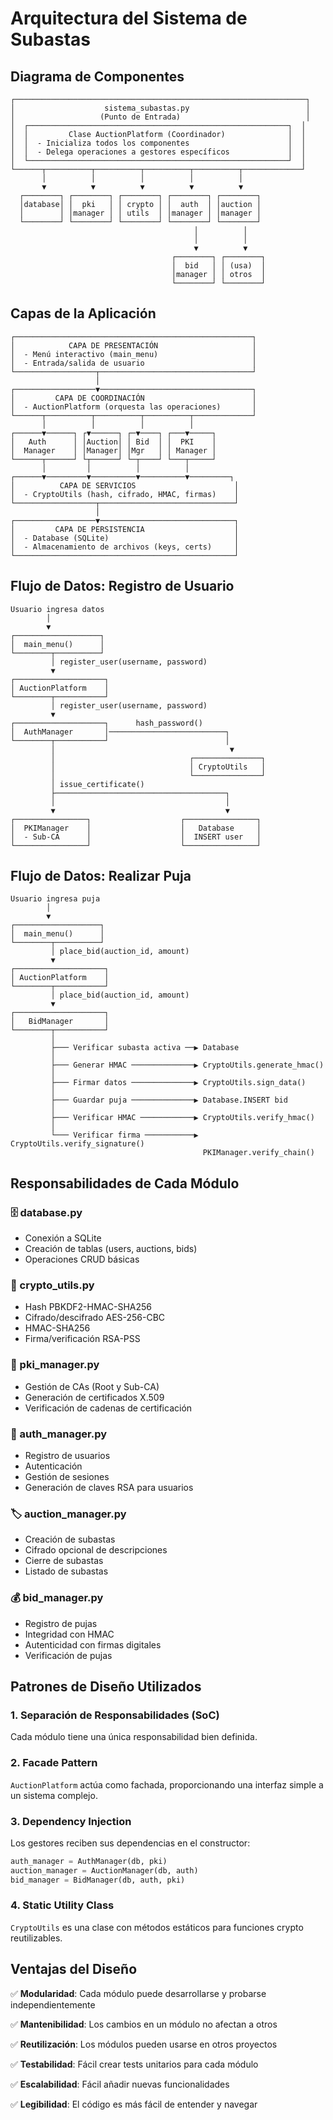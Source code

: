 # Arquitectura del Sistema de Subastas

## Diagrama de Componentes

```
┌─────────────────────────────────────────────────────────────────┐
│                    sistema_subastas.py                          │
│                   (Punto de Entrada)                            │
│  ┌──────────────────────────────────────────────────────────┐  │
│  │         Clase AuctionPlatform (Coordinador)              │  │
│  │  - Inicializa todos los componentes                      │  │
│  │  - Delega operaciones a gestores específicos             │  │
│  └──────────────────────────────────────────────────────────┘  │
└──────┬──────────┬──────────┬──────────┬──────────┬─────────────┘
       │          │          │          │          │
       ▼          ▼          ▼          ▼          ▼
  ┌────────┐ ┌────────┐ ┌────────┐ ┌────────┐ ┌────────┐
  │database│ │  pki   │ │ crypto │ │  auth  │ │auction │
  │        │ │manager │ │ utils  │ │manager │ │manager │
  └────────┘ └────────┘ └────────┘ └────────┘ └────────┘
                                         │          │
                                         │          │
                                         ▼          ▼
                                    ┌────────┐ ┌────────┐
                                    │  bid   │ │ (usa)  │
                                    │manager │ │ otros  │
                                    └────────┘ └────────┘
```

## Capas de la Aplicación

```
┌─────────────────────────────────────────────────────┐
│            CAPA DE PRESENTACIÓN                     │
│  - Menú interactivo (main_menu)                     │
│  - Entrada/salida de usuario                        │
└──────────────────┬──────────────────────────────────┘
                   │
┌──────────────────▼──────────────────────────────────┐
│         CAPA DE COORDINACIÓN                        │
│  - AuctionPlatform (orquesta las operaciones)       │
└──────┬──────────┬──────────┬──────────┬─────────────┘
       │          │          │          │
┌──────▼──────┐ ┌▼──────┐ ┌─▼────┐ ┌───▼─────┐
│   Auth      │ │Auction│ │ Bid  │ │  PKI    │
│  Manager    │ │Manager│ │Mgr   │ │ Manager │
└──────┬──────┘ └┬──────┘ └─┬────┘ └───┬─────┘
       │         │          │          │
┌──────▼─────────▼──────────▼──────────▼─────────┐
│          CAPA DE SERVICIOS                      │
│  - CryptoUtils (hash, cifrado, HMAC, firmas)    │
└──────────────────┬──────────────────────────────┘
                   │
┌──────────────────▼──────────────────────────────┐
│         CAPA DE PERSISTENCIA                    │
│  - Database (SQLite)                            │
│  - Almacenamiento de archivos (keys, certs)     │
└─────────────────────────────────────────────────┘
```

## Flujo de Datos: Registro de Usuario

```
Usuario ingresa datos
        │
        ▼
┌───────────────────┐
│  main_menu()      │
└────────┬──────────┘
         │ register_user(username, password)
         ▼
┌────────────────────┐
│ AuctionPlatform    │
└────────┬───────────┘
         │ register_user(username, password)
         ▼
┌────────────────────┐      hash_password()
│  AuthManager       │──────────────────────────┐
└────────┬───────────┘                          │
         │                                       ▼
         │                              ┌───────────────┐
         │                              │ CryptoUtils   │
         │                              └───────────────┘
         │ issue_certificate()
         ├──────────────────────────────────────┐
         │                                      │
         ▼                                      ▼
┌────────────────┐                    ┌────────────────┐
│  PKIManager    │                    │   Database     │
│  - Sub-CA      │                    │  INSERT user   │
└────────────────┘                    └────────────────┘
```

## Flujo de Datos: Realizar Puja

```
Usuario ingresa puja
        │
        ▼
┌───────────────────┐
│  main_menu()      │
└────────┬──────────┘
         │ place_bid(auction_id, amount)
         ▼
┌────────────────────┐
│ AuctionPlatform    │
└────────┬───────────┘
         │ place_bid(auction_id, amount)
         ▼
┌────────────────────┐
│   BidManager       │
└────────┬───────────┘
         │
         ├─── Verificar subasta activa ──▶ Database
         │
         ├─── Generar HMAC ──────────────▶ CryptoUtils.generate_hmac()
         │
         ├─── Firmar datos ──────────────▶ CryptoUtils.sign_data()
         │
         ├─── Guardar puja ──────────────▶ Database.INSERT bid
         │
         ├─── Verificar HMAC ────────────▶ CryptoUtils.verify_hmac()
         │
         └─── Verificar firma ───────────▶ CryptoUtils.verify_signature()
                                           PKIManager.verify_chain()
```

## Responsabilidades de Cada Módulo

### 🗄️ database.py
- Conexión a SQLite
- Creación de tablas (users, auctions, bids)
- Operaciones CRUD básicas

### 🔐 crypto_utils.py
- Hash PBKDF2-HMAC-SHA256
- Cifrado/descifrado AES-256-CBC
- HMAC-SHA256
- Firma/verificación RSA-PSS

### 📜 pki_manager.py
- Gestión de CAs (Root y Sub-CA)
- Generación de certificados X.509
- Verificación de cadenas de certificación

### 👤 auth_manager.py
- Registro de usuarios
- Autenticación
- Gestión de sesiones
- Generación de claves RSA para usuarios

### 🏷️ auction_manager.py
- Creación de subastas
- Cifrado opcional de descripciones
- Cierre de subastas
- Listado de subastas

### 💰 bid_manager.py
- Registro de pujas
- Integridad con HMAC
- Autenticidad con firmas digitales
- Verificación de pujas

## Patrones de Diseño Utilizados

### 1. **Separación de Responsabilidades (SoC)**
Cada módulo tiene una única responsabilidad bien definida.

### 2. **Facade Pattern**
`AuctionPlatform` actúa como fachada, proporcionando una interfaz simple a un sistema complejo.

### 3. **Dependency Injection**
Los gestores reciben sus dependencias en el constructor:
```python
auth_manager = AuthManager(db, pki)
auction_manager = AuctionManager(db, auth)
bid_manager = BidManager(db, auth, pki)
```

### 4. **Static Utility Class**
`CryptoUtils` es una clase con métodos estáticos para funciones crypto reutilizables.

## Ventajas del Diseño

✅ **Modularidad**: Cada módulo puede desarrollarse y probarse independientemente

✅ **Mantenibilidad**: Los cambios en un módulo no afectan a otros

✅ **Reutilización**: Los módulos pueden usarse en otros proyectos

✅ **Testabilidad**: Fácil crear tests unitarios para cada módulo

✅ **Escalabilidad**: Fácil añadir nuevas funcionalidades

✅ **Legibilidad**: El código es más fácil de entender y navegar
